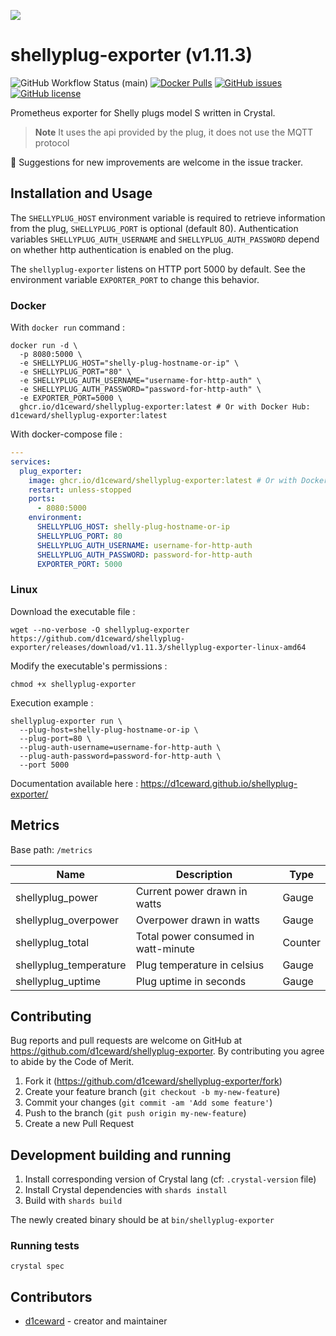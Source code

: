 ![](.github/images/shelly_plug_s.png)

# shellyplug-exporter (v1.11.3)
![GitHub Workflow Status (main)](https://github.com/d1ceward/shellyplug-exporter/actions/workflows/main.yml/badge.svg?branch=master)
[![Docker Pulls](https://img.shields.io/docker/pulls/d1ceward/shellyplug-exporter.svg)](https://hub.docker.com/r/d1ceward/shellyplug-exporter)
[![GitHub issues](https://img.shields.io/github/issues/d1ceward/shellyplug-exporter)](https://github.com/d1ceward/shellyplug-exporter/issues)
[![GitHub license](https://img.shields.io/github/license/d1ceward/shellyplug-exporter)](https://github.com/d1ceward/shellyplug-exporter/blob/master/LICENSE)

Prometheus exporter for Shelly plugs model S written in Crystal.
> **Note** It uses the api provided by the plug, it does not use the MQTT protocol

:rocket: Suggestions for new improvements are welcome in the issue tracker.

## Installation and Usage

The `SHELLYPLUG_HOST` environment variable is required to retrieve information from the plug, `SHELLYPLUG_PORT` is optional (default 80).
Authentication variables `SHELLYPLUG_AUTH_USERNAME` and `SHELLYPLUG_AUTH_PASSWORD` depend on whether http authentication is enabled on the plug.

The `shellyplug-exporter` listens on HTTP port 5000 by default. See the environment variable `EXPORTER_PORT` to change this behavior.

### Docker

With `docker run` command :
```shell
docker run -d \
  -p 8080:5000 \
  -e SHELLYPLUG_HOST="shelly-plug-hostname-or-ip" \
  -e SHELLYPLUG_PORT="80" \
  -e SHELLYPLUG_AUTH_USERNAME="username-for-http-auth" \
  -e SHELLYPLUG_AUTH_PASSWORD="password-for-http-auth" \
  -e EXPORTER_PORT=5000 \
  ghcr.io/d1ceward/shellyplug-exporter:latest # Or with Docker Hub: d1ceward/shellyplug-exporter:latest
```

With docker-compose file :
```yaml
---
services:
  plug_exporter:
    image: ghcr.io/d1ceward/shellyplug-exporter:latest # Or with Docker Hub: d1ceward/shellyplug-exporter:latest
    restart: unless-stopped
    ports:
      - 8080:5000
    environment:
      SHELLYPLUG_HOST: shelly-plug-hostname-or-ip
      SHELLYPLUG_PORT: 80
      SHELLYPLUG_AUTH_USERNAME: username-for-http-auth
      SHELLYPLUG_AUTH_PASSWORD: password-for-http-auth
      EXPORTER_PORT: 5000
```

### Linux

Download the executable file :
```shell
wget --no-verbose -O shellyplug-exporter https://github.com/d1ceward/shellyplug-exporter/releases/download/v1.11.3/shellyplug-exporter-linux-amd64
```

Modify the executable's permissions :
```shell
chmod +x shellyplug-exporter
```

Execution example :
```shell
shellyplug-exporter run \
  --plug-host=shelly-plug-hostname-or-ip \
  --plug-port=80 \
  --plug-auth-username=username-for-http-auth \
  --plug-auth-password=password-for-http-auth \
  --port 5000
```

Documentation available here : https://d1ceward.github.io/shellyplug-exporter/

## Metrics

Base path: `/metrics`

Name                   | Description                          | Type    |
-----------------------|--------------------------------------|---------|
shellyplug_power       | Current power drawn in watts         | Gauge   |
shellyplug_overpower   | Overpower drawn in watts             | Gauge   |
shellyplug_total       | Total power consumed in watt-minute  | Counter |
shellyplug_temperature | Plug temperature in celsius          | Gauge   |
shellyplug_uptime      | Plug uptime in seconds               | Gauge   |

## Contributing

Bug reports and pull requests are welcome on GitHub at https://github.com/d1ceward/shellyplug-exporter. By contributing you agree to abide by the Code of Merit.

1. Fork it (<https://github.com/d1ceward/shellyplug-exporter/fork>)
2. Create your feature branch (`git checkout -b my-new-feature`)
3. Commit your changes (`git commit -am 'Add some feature'`)
4. Push to the branch (`git push origin my-new-feature`)
5. Create a new Pull Request

## Development building and running

1. Install corresponding version of Crystal lang (cf: `.crystal-version` file)
2. Install Crystal dependencies with `shards install`
3. Build with `shards build`

The newly created binary should be at `bin/shellyplug-exporter`

### Running tests

```shell
crystal spec
```

## Contributors

- [d1ceward](https://github.com/d1ceward) - creator and maintainer
